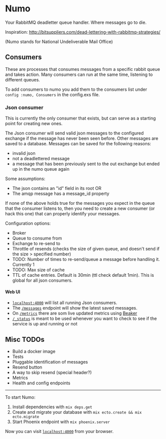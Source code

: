 # Numo

Your RabbitMQ deadletter queue handler. Where messages go to die.

Inspiration: http://bitsuppliers.com/dead-lettering-with-rabbitmq-strategies/

(Numo stands for National Undeliverable Mail Office)

## Consumers

These are processes that consumes messages from a specific rabbit queue and takes action. Many consumers can run at the same time, listening to different queues.

To add consumers to numo you add them to the consumers list under `config :numo, Consumers` in the config.exs file.

### Json consumer

This is currently the only consumer that exists, but can serve as a starting point for creating new ones.

The Json consumer will send valid json messages to the configured exchange if the message has never been seen before.
Other messages are saved to a database. Messages can be saved for the following reasons:

- invalid json
- not a deadlettered message
- a message that has been previously sent to the out exchange but ended up in the numo queue again

Some assumptions:

- The json contains an "id" field in its root OR
- The amqp message has a message_id property

If none of the above holds true for the messages you expect in the queue that the consumer listens to, then you need to create a new consumer (or hack this one) that can properly identify your messages.

Configuration options:

- Broker
- Queue to consume from
- Exchange to re-send to
- Throttle of resends (checks the size of given queue, and doesn't send if the size > specified number)
- TODO: Number of times to re-send/queue a message before handling it. Currently 1
- TODO: Max size of cache
- TTL of cache entries. Default is 30min (ttl check default 1min). This is global for all json consumers.


#### Web UI

- [`localhost:4000`](http://localhost:4000) will list all running Json consumers.
- The [`/messages`](http://localhost:4000/messages) endpoint will show the latest saved messages.
- On [`/metrics`](http://localhost:4000/metrics) there are som live updated metrics using [Beaker](https://github.com/hahuang65/beaker)
- [`/_status`](http://localhost:4000/_status) is meant to be used whenever you want to check to see if the service is up and running or not

## Misc TODOs

- Build a docker image
- Tests
- Pluggable identification of messages
- Resend button
- A way to skip resend (special header?)
- Metrics
- Health and config endpoints

---

To start Numo:

  1. Install dependencies with `mix deps.get`
  2. Create and migrate your database with `mix ecto.create && mix ecto.migrate`
  3. Start Phoenix endpoint with `mix phoenix.server`

Now you can visit [`localhost:4000`](http://localhost:4000) from your browser.
